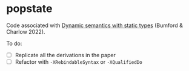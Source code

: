 # popstate

Code associated with [Dynamic semantics with static
types](https://ling.auf.net/lingbuzz/006884) (Bumford & Charlow 2022).

To do:

- [ ] Replicate all the derivations in the paper
- [ ] Refactor with `-XRebindableSyntax` or `-XQualifiedDo`
